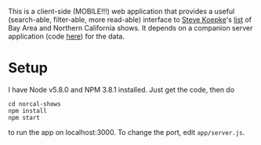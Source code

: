 This is a client-side (MOBILE!!!) web application that provides a useful (search-able, filter-able, more read-able) interface to [Steve Koepke](http://www.calweb.com/~skoepke/)'s [list](http://www.jmarshall.com/events/list.txt) of Bay Area and Northern California shows. It depends on a companion server application (code [here](https://github.com/markmatney/norcal-shows-data)) for the data.

# Setup

I have Node v5.8.0 and NPM 3.8.1 installed. Just get the code, then do

```Shell
cd norcal-shows
npm install
npm start
```

to run the app on localhost:3000. To change the port, edit `app/server.js`.
